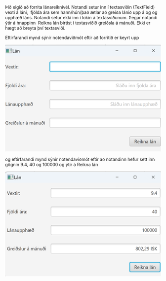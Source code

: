 Þið eigið að forrita lánareiknivél. Notandi setur inn í textasviðin (TextField) vexti á láni,  fjölda ára sem hann/hún/það ætlar að greiða lánið upp á og og upphæð láns. Notandi setur ekki inn <enter> í lokin á textasviðunum. Þegar notandi ýtir á hnappinn  Reikna lán birtist í textasviðið greiðsla á mánuði. Ekki er hægt að breyta því textasviði. 



Eftirfarandi mynd sýnir notendaviðmót eftir að forritið er keyrt upp

![UpphafsmyndLan.png](Myndir/UpphafsmyndLan.png)

og eftirfarandi mynd sýnir notendaviðmót eftir að notandinn hefur sett inn gögnin 9.4, 40 og 100000 og ýtir á Reikna lán

![Mynd2Lan.png](Myndir/Mynd2Lan.png)